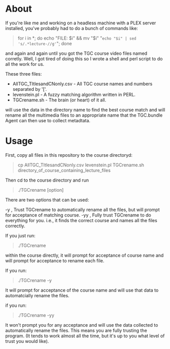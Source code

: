 # About

If you're like me and working on a headless machine with a PLEX server installed, you've probably had to do a bunch
of commands like:

> for i in *; do echo "FILE: $i" && mv "$i" "`echo "$i" | sed 's/.*lecture-//g'`"; done

and again and again until you got the TGC course video files named corretly. Well, I got tired of doing this so I 
wrote a shell and perl script to do all the work for us.

These three files:

* AllTGC_TItlesandCNonly.csv - All TGC course names and numbers separated by '['.
* levenstein.pl - A fuzzy matching algorithm written in PERL.
* TGCrename.sh - The brain (or heart) of it all.

will use the data in the directory name to find the best course match and will rename all the multimedia files
to an appropriate name that the TGC.bundle Agent can then use to collect metadtata.

# Usage

First, copy all files in this repository to the course directoryd:

> cp AllTGC_TItlesandCNonly.csv levenstein.pl TGCrename.sh directory_of_course_containing_lecture_files

Then cd to the course directory and run

> ./TGCrename [option]

There are two options that can be used:

-y , Trust TGCrename to automatically rename all the files, but will prompt for acceptance of matching course.
-yy , Fully trust TGCrename to do everything for you. i.e., it finds the correct course and names all the files correctly.

If you just run:

> ./TGCrename 

within the course directly, it will prompt for acceptance of course name and will prompt for acceptance to rename each file.

If you run:

> ./TGCrename -y

It will prompt for acceptance of the course name and will use that data to automatcially rename the files.

if you run:

> ./TGCrename -yy

It won't prompt you for any acceptance and will use the data collected to automatically rename the files. This means you are
fully trusting the program. (It tends to work almost all the time, but it's up to you what level of trust you would like).


